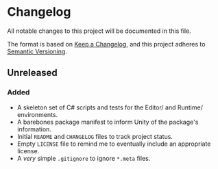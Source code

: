 # Changelog

All notable changes to this project will be documented in this file.

The format is based on [Keep a Changelog](https://keepachangelog.com/en/1.0.0/),
and this project adheres to [Semantic Versioning](https://semver.org/spec/v2.0.0.html).

## Unreleased

### Added

- A skeleton set of C# scripts and tests for the Editor/ and Runtime/ environments.
- A barebones package manifest to inform Unity of the package's information.
- Initial `README` and `CHANGELOG` files to track project status.
- Empty `LICENSE` file to remind me to eventually include an appropriate license.
- A _very_ simple `.gitignore` to ignore `*.meta` files.
